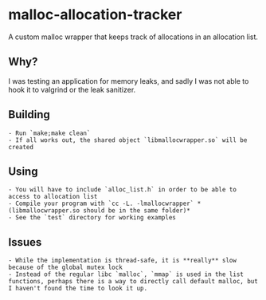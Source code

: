 # malloc-allocation-tracker
A custom malloc wrapper that keeps track of allocations in an allocation list.

## Why?

I was testing an application for memory leaks, and sadly I was not able to hook it to valgrind or the leak sanitizer.

## Building
    - Run `make;make clean`
    - If all works out, the shared object `libmallocwrapper.so` will be created

## Using
    - You will have to include `alloc_list.h` in order to be able to access to allocation list
    - Compile your program with `cc -L. -lmallocwrapper` *(libmallocwrapper.so should be in the same folder)*
    - See the `test` directory for working examples

## Issues
    - While the implementation is thread-safe, it is **really** slow because of the global mutex lock
    - Instead of the regular libc `malloc`, `mmap` is used in the list functions, perhaps there is a way to directly call default malloc, but I haven't found the time to look it up.

    
